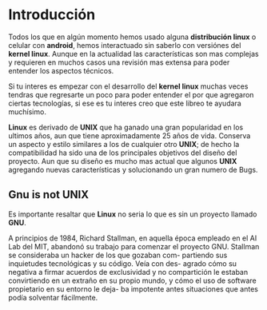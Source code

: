 # Introducción
Todos los que en algún momento hemos usado alguna **distribución linux** o celular con **android**, hemos interactuado sin saberlo con versiónes del **kernel linux**. Aunque en la actualidad las características son mas complejas y requieren en muchos casos una revisión mas extensa para poder entender los aspectos técnicos.

Si tu interes es empezar con el desarrollo del **kernel linux** muchas veces tendras que regresarte un poco para poder entender el por que agregaron ciertas tecnologías, si ese es tu interes creo que este libreo te ayudara muchísimo.

**Linux** es derivado de **UNIX** que ha ganado una gran popularidad en los ultimos años, aun que tiene aproximadamente 25 años de vida. Conserva un aspecto y estilo similares a los de cualquier otro **UNIX**; de hecho la compatibilidad  ha sido una de los principales objetivos del diseño del proyecto. Aun que su diseño es mucho mas actual que algunos **UNIX** agregando nuevas características y solucionando un gran numero de Bugs.

## Gnu is not UNIX

Es importante resaltar que **Linux** no seria lo que es sin un proyecto llamado **GNU**.

A principios de 1984, Richard Stallman, en aquella época empleado
en el AI Lab del MIT, abandonó su trabajo para comenzar el proyecto
GNU. Stallman se consideraba un hacker de los que gozaban com-
partiendo sus inquietudes tecnológicas y su código. Veía con des-
agrado cómo su negativa a firmar acuerdos de exclusividad y no
compartición le estaban convirtiendo en un extraño en su propio
mundo, y cómo el uso de software propietario en su entorno le deja-
ba impotente antes situaciones que antes podía solventar fácilmente.